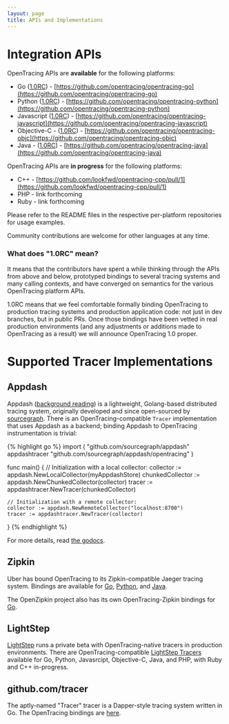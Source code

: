 ```yaml
---
layout: page
title: APIs and Implementations
---
```


# Integration APIs

OpenTracing APIs are **available** for the following platforms:

* Go ([1.0RC](#v1rc)) - [https://github.com/opentracing/opentracing-go](https://github.com/opentracing/opentracing-go)
* Python ([1.0RC](#v1rc)) - [https://github.com/opentracing/opentracing-python](https://github.com/opentracing/opentracing-python)
* Javascript ([1.0RC](#v1rc)) - [https://github.com/opentracing/opentracing-javascript](https://github.com/opentracing/opentracing-javascript)
* Objective-C - ([1.0RC](#v1rc)) - [https://github.com/opentracing/opentracing-objc](https://github.com/opentracing/opentracing-objc)
* Java - ([1.0RC](#v1rc)) - [https://github.com/opentracing/opentracing-java](https://github.com/opentracing/opentracing-java)

OpenTracing APIs are **in progress** for the following platforms:

* C++ - [https://github.com/lookfwd/opentracing-cpp/pull/1](https://github.com/lookfwd/opentracing-cpp/pull/1)
* PHP - link forthcoming
* Ruby - link forthcoming

Please refer to the README files in the respective per-platform repositories for usage examples.

Community contributions are welcome for other languages at any time.

<div id="v1rc"></div>

### What does "1.0RC" mean?

It means that the contributors have spent a while thinking through the APIs from above and below, prototyped bindings to several tracing systems and many calling contexts, and have converged on semantics for the various OpenTracing platform APIs.

1.0RC means that we feel comfortable formally binding OpenTracing to production tracing systems and production application code: not just in dev branches, but in public PRs. Once those bindings have been vetted in real production environments (and any adjustments or additions made to OpenTracing as a result) we will announce OpenTracing 1.0 proper.

# Supported Tracer Implementations

## Appdash

Appdash ([background reading](https://sourcegraph.com/blog/announcing-appdash-an-open-source-perf-tracing/)) is a lightweight, Golang-based distributed tracing system, originally developed and since open-sourced by [sourcegraph](https://sourcegraph.com/). There is an OpenTracing-compatible `Tracer` implementation that uses Appdash as a backend; binding Appdash to OpenTracing instrumentation is trivial:

{% highlight go %}
import (
    "github.com/sourcegraph/appdash"
    appdashtracer "github.com/sourcegraph/appdash/opentracing"
)

func main() {
    // Initialization with a local collector:
    collector := appdash.NewLocalCollector(myAppdashStore)
    chunkedCollector := appdash.NewChunkedCollector(collector)
    tracer := appdashtracer.NewTracer(chunkedCollector)

    // Initialization with a remote collector:
    collector := appdash.NewRemoteCollector("localhost:8700")
    tracer := appdashtracer.NewTracer(collector)
}
{% endhighlight %}

For more details, read [the godocs](https://godoc.org/github.com/sourcegraph/appdash/opentracing).

## Zipkin

Uber has bound OpenTracing to its Zipkin-compatible Jaeger tracing system. Bindings are available for [Go](https://github.com/uber/jaeger-client-go), [Python](https://github.com/uber/jaeger-client-python), and [Java](https://github.com/uber/jaeger-client-java).

The OpenZipkin project also has its own OpenTracing-Zipkin bindings for [Go](https://github.com/openzipkin/zipkin-go-opentracing).

## LightStep

[LightStep](http://lightstep.com/) runs a private beta with OpenTracing-native tracers in production environments. There are OpenTracing-compatible [LightStep Tracers](https://github.com/lightstep) available for Go, Python, Javasrcipt, Objective-C, Java, and PHP, with Ruby and C++ in-progress.

## github.com/tracer

The aptly-named "Tracer" tracer is a Dapper-style tracing system written in Go. The OpenTracing bindings are [here](https://github.com/tracer/tracer).
